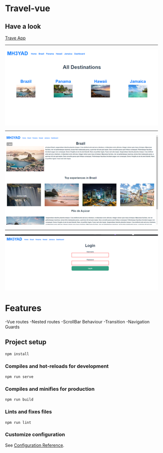# Travel-vue

## Have a look

[Trave App](https://travel-vue.netlify.app/)

---

[logo]: 1.png
![alt text](1.png "Travel App")

---

[logo]: 2.png
![alt text](2.png "Travel App")

---

[logo]: 3.png
![alt text](3.png "Travel App")

# Features

-Vue routes
-Nested routes
-ScrollBar Behaviour
-Transition
-Navigation Guards


## Project setup
```
npm install
```

### Compiles and hot-reloads for development
```
npm run serve
```

### Compiles and minifies for production
```
npm run build
```

### Lints and fixes files
```
npm run lint
```

### Customize configuration
See [Configuration Reference](https://cli.vuejs.org/config/).
